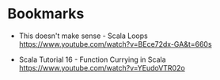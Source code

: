 




Bookmarks
=========

* This doesn't make sense - Scala Loops
https://www.youtube.com/watch?v=BEce72dx-GA&t=660s

* Scala Tutorial 16 - Function Currying in Scala
https://www.youtube.com/watch?v=YEudoVTR02o
